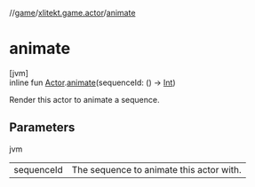 //[game](../../index.md)/[xlitekt.game.actor](index.md)/[animate](animate.md)

# animate

[jvm]\
inline fun [Actor](-actor/index.md).[animate](animate.md)(sequenceId: () -&gt; [Int](https://kotlinlang.org/api/latest/jvm/stdlib/kotlin/-int/index.html))

Render this actor to animate a sequence.

## Parameters

jvm

| | |
|---|---|
| sequenceId | The sequence to animate this actor with. |

